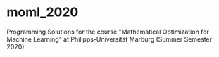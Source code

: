 # moml_2020
Programming Solutions for the course "Mathematical Optimization for Machine Learning" at Philipps-Universität Marburg (Summer Semester 2020)
